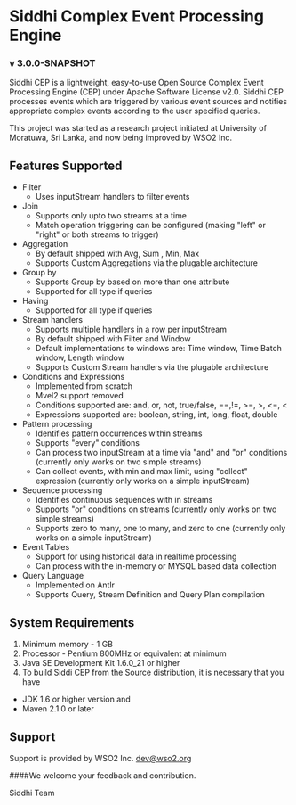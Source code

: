 Siddhi Complex Event Processing Engine 
======================================
###  v 3.0.0-SNAPSHOT

Siddhi CEP is a lightweight, easy-to-use Open Source Complex Event Processing
Engine (CEP) under  Apache Software License v2.0. Siddhi CEP processes
events which are triggered by various event sources and notifies appropriate complex events
according to the user specified queries.

This project was started as a research project initiated at University of Moratuwa, Sri Lanka,
and now being improved by WSO2 Inc.


Features Supported
------------------
 - Filter
    - Uses inputStream handlers to filter events
 - Join
    - Supports only upto two streams at a time
    - Match operation triggering can be configured (making "left" or "right" or both streams to trigger)
 - Aggregation
    - By default shipped with Avg, Sum , Min, Max
    - Supports Custom Aggregations via the plugable architecture
 - Group by
    - Supports Group by based on more than one attribute
    - Supported for all type if queries
 - Having
    - Supported for all type if queries
 - Stream handlers
    - Supports multiple handlers in a row per inputStream
    - By default shipped with  Filter and Window
    - Default implementations to windows are: Time window, Time Batch window, Length window
    - Supports Custom Stream handlers via the plugable architecture
 - Conditions and Expressions
    - Implemented from scratch
    - Mvel2 support removed
    - Conditions supported are: and, or, not, true/false, ==,!=, >=, >, <=, <
    - Expressions supported are: boolean, string, int, long, float, double
 - Pattern processing
    - Identifies pattern occurrences within streams
    - Supports "every" conditions
    - Can process two inputStream at a time via "and" and "or" conditions (currently only works on two simple streams)
    - Can collect events, with min and max limit, using "collect" expression (currently only works on a simple inputStream)
 - Sequence processing
    - Identifies continuous sequences with in streams
    - Supports "or" conditions on streams (currently only works on two simple streams)
    - Supports zero to many, one to many, and zero to one  (currently only works on a simple inputStream)
 - Event Tables
    - Support for using historical data in realtime processing
    - Can process with the in-memory or MYSQL based data collection
 - Query Language
    - Implemented on Antlr
    - Supports Query, Stream Definition and Query Plan compilation

System Requirements
-------------------

1. Minimum memory - 1 GB
2. Processor      - Pentium 800MHz or equivalent at minimum
3. Java SE Development Kit 1.6.0_21 or higher
4. To build Siddi CEP from the Source distribution, it is necessary that you have
 * JDK 1.6 or higher version and 
 * Maven 2.1.0 or later


Support
--------

Support is provided by WSO2 Inc. dev@wso2.org

####We welcome your feedback and contribution.

Siddhi Team


